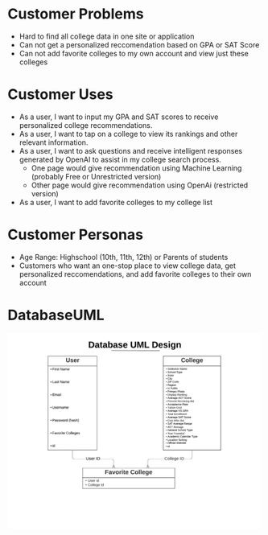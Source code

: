 # Customer Problems

- Hard to find all college data in one site or application
- Can not get a personalized reccomendation based on GPA or SAT Score
- Can not add favorite colleges to my own account and view just these colleges

# Customer Uses

- As a user, I want to input my GPA and SAT scores to receive personalized college recommendations.
- As a user, I want to tap on a college to view its rankings and other relevant information.
- As a user, I want to ask questions and receive intelligent responses generated by OpenAI to assist in my college search process.
    - One page would give recommendation using Machine Learning (probably Free or Unrestricted version)
    - Other page would give recommendation using OpenAi (restricted version)
- As a user, I want to add favorite colleges to my college list

# Customer Personas

- Age Range: Highschool (10th, 11th, 12th) or Parents of students
- Customers who want an one-stop place to view college data, get personalized reccomendations, and add favorite colleges to their own account

# DatabaseUML

![DatabaseUML](/images/DatabaseUMLDesign.jpeg)